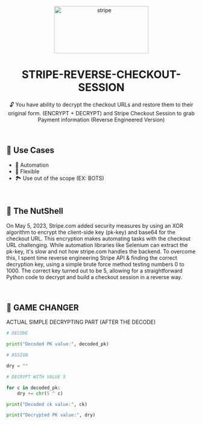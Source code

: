 <div align="center">
   <a href="https://stripe.com">
  <img src="/assets/stripe.svg" width="250" height="125" alt="stripe">
</a>


# STRIPE-REVERSE-CHECKOUT-SESSION

🔓 You have ability to decrypt the checkout URLs and restore them to their original form. (ENCRYPT + DECRYPT) and Stripe Checkout Session to grab Payment information (Reverse Engineered Version)
</div>

<br>


## 🧾 Use Cases

- 🦾 Automation
- 🤖 Flexible
- 🏞️ Use out of the scope (EX: BOTS)

<br>

## 🧾 The NutShell

On May 5, 2023, Stripe.com added security measures by using an XOR algorithm to encrypt the client-side key (pk-key) and base64 for the checkout URL. This encryption makes automating tasks with the checkout URL challenging. While automation libraries like Selenium can extract the pk-key, it's slow and not how stripe.com handles the backend. To overcome this, I spent time reverse engineering Stripe API & finding the correct decryption key, using a simple brute force method testing numbers 0 to 1000. The correct key turned out to be 5, allowing for a straightforward Python code to decrypt and build a checkout session in a reverse way.

<br>

## 🔑 GAME CHANGER 

ACTUAL SIMPLE DECRYPTING PART (AFTER THE DECODE)

```Python
# DECODE

print("Decoded PK value:", decoded_pk)

# ASSIGN

dry = ""

# DECRYPT WITH VALUE 5

for c in decoded_pk:
    dry += chr(5 ^ c)

print("Decoded ck value:", ck)

print("Decrypted PK value:", dry)

```
